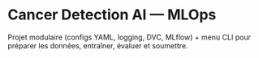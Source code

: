 # Cancer Detection AI — MLOps

Projet modulaire (configs YAML, logging, DVC, MLflow) + menu CLI pour préparer les données, entraîner, évaluer et soumettre.
